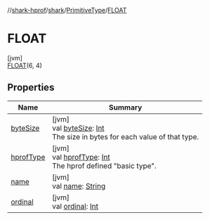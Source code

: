 //[shark-hprof](../../../../index.md)/[shark](../../index.md)/[PrimitiveType](../index.md)/[FLOAT](index.md)

# FLOAT

[jvm]\
[FLOAT](index.md)(6, 4)

## Properties

| Name | Summary |
|---|---|
| [byteSize](../byte-size.md) | [jvm]<br>val [byteSize](../byte-size.md): [Int](https://kotlinlang.org/api/latest/jvm/stdlib/kotlin/-int/index.html)<br>The size in bytes for each value of that type. |
| [hprofType](../hprof-type.md) | [jvm]<br>val [hprofType](../hprof-type.md): [Int](https://kotlinlang.org/api/latest/jvm/stdlib/kotlin/-int/index.html)<br>The hprof defined "basic type". |
| [name](../-b-o-o-l-e-a-n/index.md#-372974862%2FProperties%2F219937657) | [jvm]<br>val [name](../-b-o-o-l-e-a-n/index.md#-372974862%2FProperties%2F219937657): [String](https://kotlinlang.org/api/latest/jvm/stdlib/kotlin/-string/index.html) |
| [ordinal](../-b-o-o-l-e-a-n/index.md#-739389684%2FProperties%2F219937657) | [jvm]<br>val [ordinal](../-b-o-o-l-e-a-n/index.md#-739389684%2FProperties%2F219937657): [Int](https://kotlinlang.org/api/latest/jvm/stdlib/kotlin/-int/index.html) |
